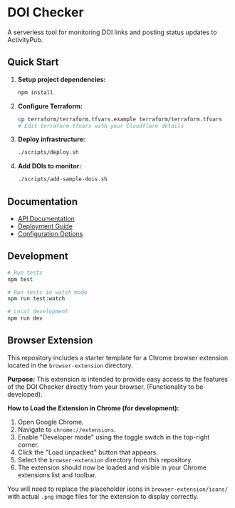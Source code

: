 # DOI Checker

A serverless tool for monitoring DOI links and posting status updates to ActivityPub.

## Quick Start

1. **Setup project dependencies:**
   ```bash
   npm install
   ```

2. **Configure Terraform:**
   ```bash
   cp terraform/terraform.tfvars.example terraform/terraform.tfvars
   # Edit terraform.tfvars with your Cloudflare details
   ```

3. **Deploy infrastructure:**
   ```bash
   ./scripts/deploy.sh
   ```

4. **Add DOIs to monitor:**
   ```bash
   ./scripts/add-sample-dois.sh
   ```

## Documentation

- [API Documentation](docs/API.md)
- [Deployment Guide](docs/DEPLOYMENT.md)
- [Configuration Options](docs/CONFIGURATION.md)

## Development

```bash
# Run tests
npm test

# Run tests in watch mode
npm run test:watch

# Local development
npm run dev
```

## Browser Extension

This repository includes a starter template for a Chrome browser extension located in the `browser-extension` directory.

**Purpose:** This extension is intended to provide easy access to the features of the DOI Checker directly from your browser. (Functionality to be developed).

**How to Load the Extension in Chrome (for development):**

1.  Open Google Chrome.
2.  Navigate to `chrome://extensions`.
3.  Enable "Developer mode" using the toggle switch in the top-right corner.
4.  Click the "Load unpacked" button that appears.
5.  Select the `browser-extension` directory from this repository.
6.  The extension should now be loaded and visible in your Chrome extensions list and toolbar.

You will need to replace the placeholder icons in `browser-extension/icons/` with actual `.png` image files for the extension to display correctly.
